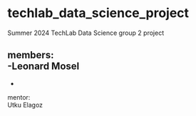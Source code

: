 # techlab_data_science_project
Summer 2024 TechLab Data Science group 2 project

members:  
-Leonard Mosel
-
-

mentor:  
Utku Elagoz

